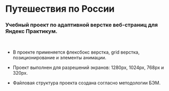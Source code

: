 # Путешествия по России
### Учебный проект по адаптивной верстке веб-страниц для Яндекс Практикум.
<br/>  

* В проекте применяется флексбокс верстка, grid верстка, позиционирование и элементы анимации.  

* Проект выполнен для разрешений экранов: 1280px, 1024px, 768px и 320px.  

* Файловая структура проекта создана согласно методологии БЭМ.

